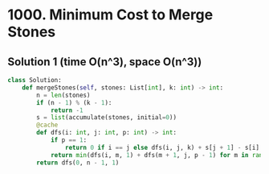 # 1000. Minimum Cost to Merge Stones

## Solution 1 (time O(n^3), space O(n^3))

```python
class Solution:
    def mergeStones(self, stones: List[int], k: int) -> int:
        n = len(stones)
        if (n - 1) % (k - 1):
            return -1
        s = list(accumulate(stones, initial=0))
        @cache
        def dfs(i: int, j: int, p: int) -> int:
            if p == 1:
                return 0 if i == j else dfs(i, j, k) + s[j + 1] - s[i]
            return min(dfs(i, m, 1) + dfs(m + 1, j, p - 1) for m in range(i, j, k - 1))
        return dfs(0, n - 1, 1)
```
